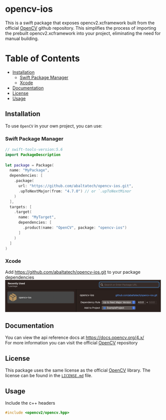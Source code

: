# opencv-ios

This is a swift package that exposes opencv2.xcframework built from the official [OpenCV](https://github.com/opencv/opencv) github repository. This simplifies the process of importing the prebuilt opencv2.xcframework into your project, eliminating the need for manual building.

# Table of Contents
- [Installation](#installation)
  - [Swift Package Manager](#swift-package-manager)
  - [Xcode](#xcode)
- [Documentation](#documentation)
- [License](#license)
- [Usage](#usage)
## Installation

To use `OpenCV` in your own project, you can use:   
### Swift Package Manager

```swift
// swift-tools-version:5.6
import PackageDescription

let package = Package(
  name: "MyPackage",
  dependencies: [
    .package(
      url: "https://github.com/abaltatech/opencv-ios.git", 
      .upToNextMajor(from: "4.7.0") // or `.upToNextMinor
    )
  ],
  targets: [
    .target(
      name: "MyTarget",
      dependencies: [
        .product(name: "OpenCV", package: "opencv-ios")
      ]
    )
  ]
)
```

### Xcode
Add https://github.com/abaltatech/opencv-ios.git to your package dependencies 
  ![add-package](img/add-package.png)

## Documentation
You can view the api reference docs at https://docs.opencv.org/4.x/  
For more information you can visit the official [OpenCV](https://github.com/opencv/opencv) repository

## License

This package uses the same license as the official [OpenCV](https://github.com/opencv/opencv/blob/4.x/LICENSE) library. The license can be found in the [`LICENSE.md`](LICENSE.md) file.

## Usage
Include the c++ headers
```c++
#include <opencv2/opencv.hpp>
```

